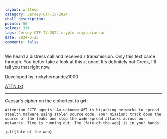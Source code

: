 ```yaml
---
layout: writeup
category: Jersey-CTF-IV-2024
chall_description:
points: 50
solves: 334
tags: Jersey-CTF-IV-2024 crypto crypto/caesar
date: 2024-3-25
comments: false
---
```


We heard a distress call and received a transmission. Only this text came through. You better take a look at this at once! It's definitely not Greek, I'll tell you that right now.  

Developed by: rickyhernandez1000  

[ATTN.txt](https://github.com/Nightxade/ctf-writeups/blob/master/assets/CTFs/Jersey-CTF-IV-2024/ATTN.txt)  

---

Caesar's cipher on the ciphertext to get:  

```
Attention JCTF agents! An unknown APT is hijacking networks to spread stealth malware using stolen source code. Your mission: track down the source of the leaks and stop the wide-spread attacks across our networks. Time is running out. The {fate-of-the-web} is in your hands!
```

    jctf{fate-of-the-web}